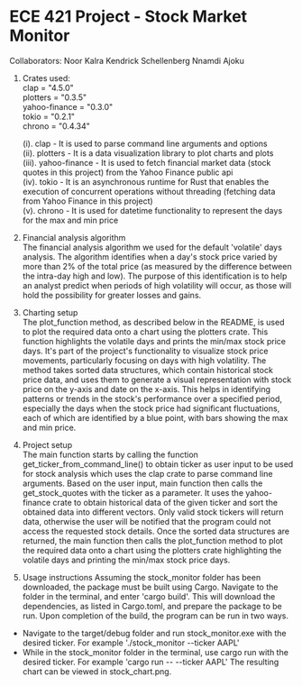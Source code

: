# ECE 421 Project - Stock Market Monitor

Collaborators:
Noor Kalra
Kendrick Schellenberg
Nnamdi Ajoku

1. Crates used:  
clap = "4.5.0"  
plotters = "0.3.5"  
yahoo-finance = "0.3.0"  
tokio = "0.2.1"  
chrono = "0.4.34"  

   (i). clap - It is used to parse command line arguments and options  
   (ii). plotters - It is a data visualization library to plot charts and plots  
   (iii). yahoo-finance - It is used to fetch financial market data (stock quotes in this project) from the Yahoo Finance public api  
   (iv). tokio - It is an asynchronous runtime for Rust that enables the execution of concurrent operations without threading (fetching data from Yahoo Finance in this project)  
   (v). chrono - It is used for datetime functionality to represent the days for the max and min price  

2. Financial analysis algorithm  
The financial analysis algorithm we used for the default 'volatile' days analysis. The algorithm identifies when a day's stock price varied by more than 2% of the total price (as measured by the difference between the intra-day high and low). The purpose of this identification is to help an analyst predict when periods of high volatility will occur, as those will hold the possibility for greater losses and gains.

3. Charting setup  
The plot_function method, as described below in the README, is used to plot the required data onto a chart using the plotters crate. This function highlights the volatile days and prints the min/max stock price days. It's part of the project's functionality to visualize stock price movements, particularly focusing on days with high volatility. The method takes sorted data structures, which contain historical stock price data, and uses them to generate a visual representation with stock price on the y-axis and date on the x-axis. This helps in identifying patterns or trends in the stock's performance over a specified period, especially the days when the stock price had significant fluctuations, each of which are identified by a blue point, with bars showing the max and min price.

4. Project setup  
The main function starts by calling the function get_ticker_from_command_line() to obtain ticker as user input to be used for stock analysis which uses the clap crate to parse command line arguments.
Based on the user input, main function then calls the get_stock_quotes with the ticker as a parameter. It uses the yahoo-finance crate to obtain historical data of the given ticker and sort the obtained data into different vectors. Only valid stock tickers will return data, otherwise the user will be notified that the program could not access the requested stock details.
Once the sorted data structures are returned, the main function then calls the plot_function method to plot the required data onto a chart using the plotters crate highlighting the volatile days and printing the min/max stock price days.  

5. Usage instructions
Assuming the stock_monitor folder has been downloaded, the package must be built using Cargo. Navigate to the folder in the terminal, and enter 'cargo build'. This will download the dependencies, as listed in Cargo.toml, and prepare the package to be run. Upon completion of the build, the program can be run in two ways.
- Navigate to the target/debug folder and run stock_monitor.exe with the desired ticker. For example './stock_monitor --ticker AAPL'
- While in the stock_monitor folder in the terminal, use cargo run with the desired ticker. For example 'cargo run -- --ticker AAPL'
The resulting chart can be viewed in stock_chart.png.
